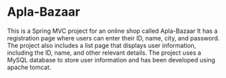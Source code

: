 # Apla-Bazaar
This is a Spring MVC project for an online shop called Apla-Bazaar
It has a registration page where users can enter their ID, name, city, and password. The project also includes a list page that displays user information, including the ID, name, and other relevant details. The project uses a MySQL database to store user information and has been developed using apache tomcat.
